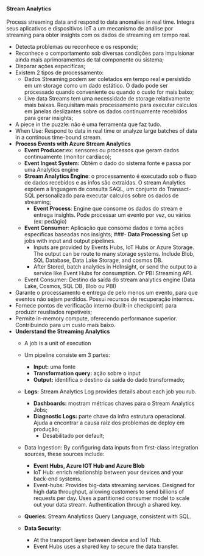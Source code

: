 #### Stream Analytics
  Process streaming data and respond to data anomalies in real time.
  Integra seus aplicativos e dispositivos IoT a um mecanismo de análise por streaming para obter insights com os dados de streaming em tempo real.
  - Detecta problemas ou reconhece e os responde;
  - Reconhece o comportamento sob diversas condições para impulsionar ainda mais aprimoramentos de tal componente ou sistema;
  - Disparar ações especifícas;
  - Existem 2 tipos de processamento:
    - Dados Streaming podem ser coletados em tempo real e persistido em um storage como um dado estático. O dado pode ser processado quando conveniente ou quando o custo for mais baixo;
    - Live data Streams tem uma necessidade de storage relativamente mais baixas. Requisitam mais processamento para executar calculos em janelas deslizantes sobre os dados continuamente recebidos para gerar insights;
  - A piece in the puzzle: não é uma ferramenta que faz tudo.
  - When Use: 
    Respond to data in real time or analyze large batches of data in a continous time-bound stream.
- __Process Events with Azure Stream Analytics__
  - __Event Producer__:ex: sensores ou processos que geram dados continuamente (monitor cardiaco);
  - __Event Ingest System:__ Obtém o dado do sistema fonte e passa por uma Analytics engine 
  - __Stream Analytics Engine__: o processamento é executado sob o fluxo de dados recebidos e as infos são extraídas. O stream Analytics expõem a linguagem de consulta SAQL, um conjunto do Transact-SQL personalizado para executar calculos sobre os dados de streaming;
    - __Event Process__: Engine que consome os dados do stream e entrega insights. Pode processar um evento por vez, ou vários (ex: pedágio)
  - __Event Consumer__: Aplicação que consome dados e toma ações específicas baseadas nos insights;
###- __Data Processing__
  Set up jobs with input and output pipelines.
    - Inputs are provided by Events Hubs, IoT Hubs or Azure Storage. The output can be route to many storage systems. Include Blob, SQL Database, Data Lake Storage, and cosmos DB.
    - After Stored, batch analytics in HdInsight, or send the output to a service like Event Hubs for consumption. Or PBI Streaming API.
  - Event Consumer: Destino da saída do stream analytics engine (Data Lake, Cosmos, SQL DB, Blob ou PBI)
- Garante o processamento e entrega de pelo menos um evento, para que eventos não sejam perdidos. Possui recursos de recuperação internos.
- Fornece pontos de verificação interno (built-in checkpoint) para produzir reusltados repetíveis;
- Permite in-memory compute, oferecendo performance superior. Contribuindo para um custo mais baixo.
- __Understand the Streaming Analytics__
  - A job is a unit of execution
  - Um pipeline consiste em 3 partes:
    - __Input:__ uma fonte
    - __Transformation query:__ ação sobre o input
    - __Output:__ identifica o destino da saída do dado transformado;
  - __Logs:__ Stream Analytics Log provides details about each job you rub.
    - __Dashboards:__ mostram métricas chaves para o Stream Analytics Jobs;
    - __Diagnostic Logs:__ parte chave da infra estrutura operacional. Ajuda a encontrar a causa raiz dos problemas de deploy em produção;
      - Desabilitado por default;
  - Data Ingestion:
    By configuring data inputs from first-class integration sources, these sources include:
    - __Event Hubs, Azure IOT Hub and Azure Blob__
    - IoT Hub: enrich relationship between your devices and your back-end systems.
    - Event-hubs: Provides big-data streaming services. Designed for high data throughput, allowing customers to send billions of requests per day. Uses a partitioned consumer model to scale out your data stream. Authentication through a shared key.

  - __Queries__: Stream Analyticss Query Language, consistent with SQL.
  - __Data Security__:
    - At the transport layer between device and IoT Hub.
    - Event Hubs uses a shared key to secure the data transfer.
